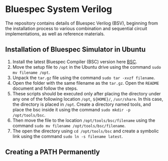 # Bluespec System Verilog
The repository contains details of Bluespec Verilog (BSV), beginning from the installation process to various combination and sequential circuit implementations, as well as reference materials.

## Installation of Bluespec Simulator in Ubuntu
1. Install the latest Bluespec Compiler (BSC) version here [BSC](https://github.com/B-Lang-org/bsc/releases). 
2. Move the setup file to `/opt` in the Ubuntu drive using the command `sudo mv filename /opt`.
3. Unpack the `tar.gz` file using the command `sudo tar -xvzf filename`.
4. Open the folder with the same filename as the `tar.gz`. Open the `README` document and follow the steps.
5. These scripts should be executed only after placing the directory under any one of the following location `/opt`, `${HOME}/`, `/usr/share`. In this case, the directory is placed in `/opt`. Create a directory named tools, and place the bsc inside it using the command `sudo mkdir -p /opt/tools/bsc`.
6. Then move the file to the location `/opt/tools/bsc/filename` using the command `sudo mv filename /opt/tools/bsc/filename`.
7. The open the directory using `cd /opt/tools/bsc` and create a symbolic link using the command `sudo ln -s filename latest`.
## Creating a PATH Permanently


